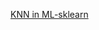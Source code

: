 [KNN in ML-sklearn]([url](https://github.com/ZsyRock/ML-for-Diabetes-Prediction/tree/main/KNN%20in%20ML-sklearn)https://github.com/ZsyRock/ML-for-Diabetes-Prediction/tree/main/KNN%20in%20ML-sklearn)
